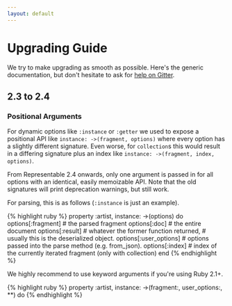```yaml
---
layout: default
---
```


# Upgrading Guide

We try to make upgrading as smooth as possible. Here's the generic documentation, but don't hesitate to ask for [help on Gitter](https://gitter.im/trailblazer/chat).

## 2.3 to 2.4

### Positional Arguments

For dynamic options like `:instance` or `:getter` we used to expose a positional API like `instance: ->(fragment, options)` where every option has a slightly different signature. Even worse, for `collection`s this would result in a differing signature plus an index like `instance: ->(fragment, index, options)`.

From Representable 2.4 onwards, only one argument is passed in for all options with an identical, easily memoizable API. Note that the old signatures will print deprecation warnings, but still work.

For parsing, this is as follows (`:instance` is just an example).

{% highlight ruby %}
property :artist, instance: ->(options) do
  options[:fragment] # the parsed fragment
  options[:doc]      # the entire document
  options[:result]   # whatever the former function returned,
                     # usually this is the deserialized object.
  options[:user_options] # options passed into the parse method (e.g. from_json).
  options[:index]    # index of the currently iterated fragment (only with collection)
end
{% endhighlight %}

We highly recommend to use keyword arguments if you're using Ruby 2.1+.

{% highlight ruby %}
property :artist, instance: ->(fragment:, user_options:, **) do
{% endhighlight %}